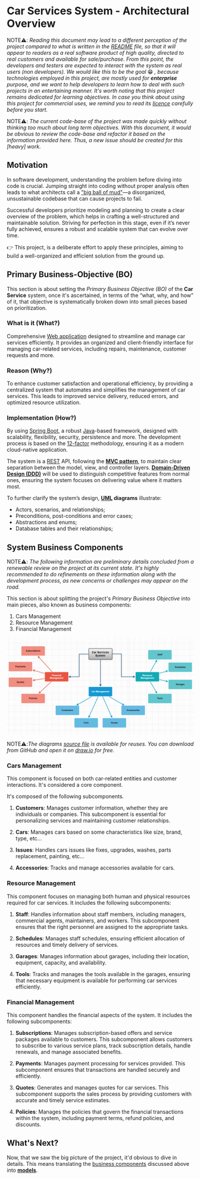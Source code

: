 # Car Services System - Architectural Overview

NOTE⚠️: _Reading this document may lead to a different perception of the project compared to what is written in the [README](../../README.md) file, so that it will appear to readers as a real software product of high quality, directed to real customers and available for sale/purchase. From this point, the developers and testers are expected to interact with the system as real users (non developers). We would like this to be the goal_ 😁 _, because technologies employed in this project, are mostly used for **enterprise** purpose, and we want to help developers to learn how to deal with such projects in an entertaining manner. It's worth noting that this project remains dedicated for learning objectives. In case you think about using this project for commercial uses, we remind you to read its [licence](../../LICENSE) carefully before you start._

NOTE⚠️: _The current code-base of the project was made quickly without thinking too much about long term objectives. With this document, it would be obvious to review the code-base and refactor it based on the information provided here. Thus, a new issue should be created for this [heavy] work._

## Motivation
In software development, understanding the problem before diving into code is crucial. Jumping straight into coding without proper analysis often leads to what architects call a ["big ball of mud"](https://en.wikipedia.org/wiki/Anti-pattern#Software_engineering_anti-patterns)—a disorganized, unsustainable codebase that can cause projects to fail. 

Successful developers prioritize modeling and planning to create a clear overview of the problem, which helps in crafting a well-structured and maintainable solution. Striving for perfection in this stage, even if it’s never fully achieved, ensures a robust and scalable system that can evolve over time.

👉 This project, is a deliberate effort to apply these principles, aiming to build a well-organized and efficient solution from the ground up.

## Primary Business-Objective (BO)

This section is about setting the _Primary Business Objective (BO)_ of the **Car Service** system, once it's ascertained, in terms of the “what, why, and how” of it, that objective is systematically broken down into small pieces based on prioritization.

### What is it (What?)

Comprehensive [Web application](https://en.wikipedia.org/wiki/Web_application) designed to streamline and manage car services efficiently. It provides an organized and client-friendly interface for managing car-related services, including repairs, maintenance, customer requests and more.

### Reason (Why?)

To enhance customer satisfaction and operational efficiency, by providing a centralized system that automates and simplifies the management of car services. This leads to improved service delivery, reduced errors, and optimized resource utilization.

### Implementation (How?)

By using [Spring Boot](https://spring.io/projects/spring-boot), a robust [Java](https://www.java.com/en/download/help/whatis_java.html)-based framework, designed with scalability, flexibility, security, persistence and more. The development process is based on the [12-factor](https://12factor.net/) methodology, ensuring it as a modern cloud-native application.

The system is a [REST](https://restfulapi.net/) API, following the [**MVC pattern**](https://en.wikipedia.org/wiki/Model%E2%80%93view%E2%80%93controller), to maintain clear separation between the model, view, and controller layers. [**Domain-Driven Design (DDD)**](https://en.wikipedia.org/wiki/Domain-driven_design) will be used to distinguish competitive features from normal ones, ensuring the system focuses on delivering value where it matters most.

To further clarify the system’s design, **[UML](https://en.wikipedia.org/wiki/Unified_Modeling_Language) diagrams** illustrate:
- Actors, scenarios, and relationships;
- Preconditions, post-conditions and error cases;
- Abstractions and enums;
- Database tables and their relationships;

## System Business Components

NOTE⚠️: _The following information are preliminary details concluded from a renewable review on the project at its current state. It's highly recommended to do refinements on these information along with the development process, as new concerns or challenges may appear on the road._

This section is about splitting the project's _Primary Business Objective_ into main pieces, also known as business components:

1. Cars Management
2. Resource Management
3. Financial Management

![overview.png](../images/architecture/overview.png)

NOTE⚠️:_The diagrams [source file](./diagrams.drawio) is available for reuses. You can download from GitHub and open it on [draw.io](https://app.diagrams.net/) for free._ 

### Cars Management

This component is focused on both car-related entities and customer interactions. It's considered a core component.

It's composed of the following subcomponents.

1. **Customers**: Manages customer information, whether they are individuals or companies. This subcomponent is essential for personalizing services and maintaining customer relationships.


2. **Cars**: Manages cars based on some characteristics like size, brand, type, etc...


3. **Issues**: Handles cars issues like fixes, upgrades, washes, parts replacement, painting, etc...


4. **Accessories**: Tracks and manage accessories available for cars.

### Resource Management

This component focuses on managing both human and physical resources required for car services. It includes the following subcomponents:

1. **Staff**: Handles information about staff members, including managers, commercial agents, maintainers, and workers. This subcomponent ensures that the right personnel are assigned to the appropriate tasks.


2. **Schedules**: Manages staff schedules, ensuring efficient allocation of resources and timely delivery of services.


3. **Garages**: Manages information about garages, including their location, equipment, capacity, and availability.


4. **Tools**: Tracks and manages the tools available in the garages, ensuring that necessary equipment is available for performing car services efficiently.

### Financial Management

This component handles the financial aspects of the system. It includes the following subcomponents:

1. **Subscriptions**: Manages subscription-based offers and service packages available to customers. This subcomponent allows customers to subscribe to various service plans, track subscription details, handle renewals, and manage associated benefits.


2. **Payments**: Manages payment processing for services provided. This subcomponent ensures that transactions are handled securely and efficiently.


3. **Quotes**: Generates and manages quotes for car services. This subcomponent supports the sales process by providing customers with accurate and timely service estimates.


4. **Policies**: Manages the policies that govern the financial transactions within the system, including payment terms, refund policies, and discounts.

## What's Next?
Now, that we saw the big picture of the project, it'd obvious to dive in details. This means translating the [business components](#system-business-components) discussed above into [**models**](./modeling-and-design).
